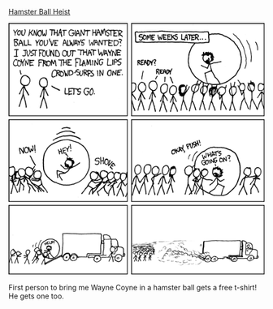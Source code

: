 [Hamster Ball Heist](https://xkcd.com/211)

![Hamster Ball Heist](./random_comic.png)

First person to bring me Wayne Coyne in a hamster ball gets a free t-shirt!  He gets one too.

